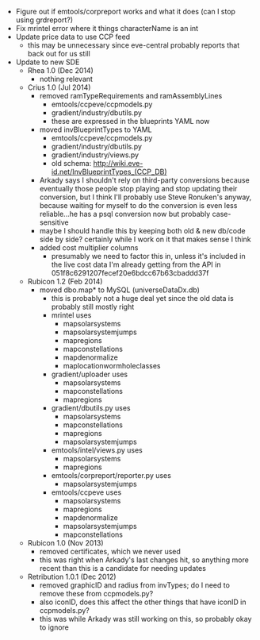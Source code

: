 * Figure out if emtools/corpreport works and what it does (can I stop using grdreport?)
* Fix mrintel error where it things characterName is an int
* Update price data to use CCP feed
    * this may be unnecessary since eve-central probably reports that back out for us still
* Update to new SDE
    * Rhea 1.0 (Dec 2014)
        * nothing relevant
    * Crius 1.0 (Jul 2014)
        * removed ramTypeRequirements and ramAssemblyLines
            * emtools/ccpeve/ccpmodels.py
            * gradient/industry/dbutils.py
            * these are expressed in the blueprints YAML now
        * moved invBlueprintTypes to YAML
            * emtools/ccpeve/ccpmodels.py
            * gradient/industry/dbutils.py
            * gradient/industry/views.py
            * old schema: http://wiki.eve-id.net/InvBlueprintTypes_(CCP_DB)
        * Arkady says I shouldn't rely on third-party conversions because eventually those people stop playing and stop updating their conversion, but I think I'll probably use Steve Ronuken's anyway, because waiting for myself to do the conversion is even less reliable...he has a psql conversion now but probably case-sensitive
        * maybe I should handle this by keeping both old & new db/code side by side? certainly while I work on it that makes sense I think
        * added cost multiplier columns
            * presumably we need to factor this in, unless it's included in the live cost data I'm already getting from the API in 051f8c6291207fecef20e6bdcc67b63cbaddd37f
    * Rubicon 1.2 (Feb 2014)
        * moved dbo.map* to MySQL (universeDataDx.db)
            * this is probably not a huge deal yet since the old data is probably still mostly right
            * mrintel uses
                * mapsolarsystems
                * mapsolarsystemjumps
                * mapregions
                * mapconstellations
                * mapdenormalize
                * maplocationwormholeclasses
            * gradient/uploader uses
                * mapsolarsystems
                * mapconstellations
                * mapregions
            * gradient/dbutils.py uses
                * mapsolarsystems
                * mapconstellations
                * mapregions
                * mapsolarsystemjumps
            * emtools/intel/views.py uses
                * mapsolarsystems
                * mapregions
            * emtools/corpreport/reporter.py uses
                * mapsolarsystemjumps
            * emtools/ccpeve uses
                * mapsolarsystems
                * mapregions
                * mapdenormalize
                * mapsolarsystemjumps
                * mapconstellations
    * Rubicon 1.0 (Nov 2013)
        * removed certificates, which we never used
        * this was right when Arkady's last changes hit, so anything more recent than this is a candidate for needing updates
    * Retribution 1.0.1 (Dec 2012)
        * removed graphicID and radius from invTypes; do I need to remove these from ccpmodels.py?
        * also iconID, does this affect the other things that have iconID in ccpmodels.py?
        * this was while Arkady was still working on this, so probably okay to ignore

